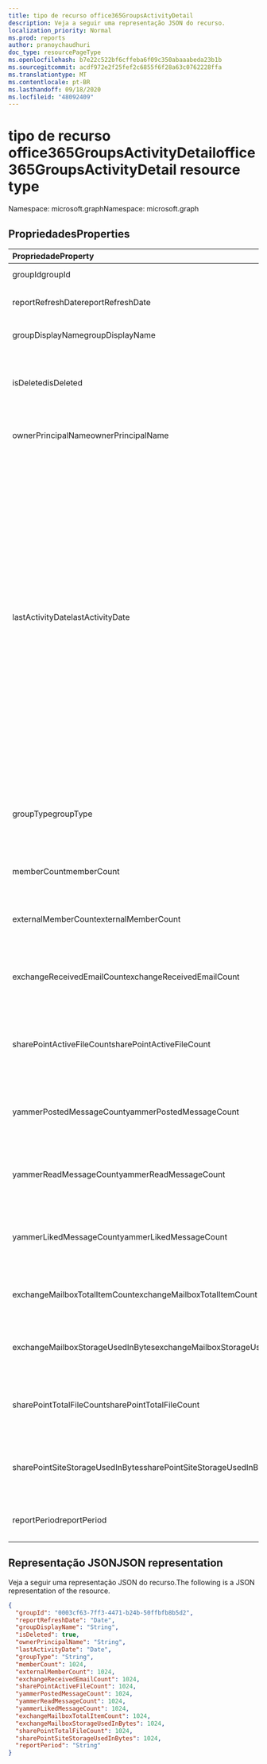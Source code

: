 ```yaml
---
title: tipo de recurso office365GroupsActivityDetail
description: Veja a seguir uma representação JSON do recurso.
localization_priority: Normal
ms.prod: reports
author: pranoychaudhuri
doc_type: resourcePageType
ms.openlocfilehash: b7e22c522bf6cffeba6f09c350abaaabeda23b1b
ms.sourcegitcommit: acdf972e2f25fef2c6855f6f28a63c0762228ffa
ms.translationtype: MT
ms.contentlocale: pt-BR
ms.lasthandoff: 09/18/2020
ms.locfileid: "48092409"
---
```

# <a name="office365groupsactivitydetail-resource-type"></a><span data-ttu-id="a1335-103">tipo de recurso office365GroupsActivityDetail</span><span class="sxs-lookup"><span data-stu-id="a1335-103">office365GroupsActivityDetail resource type</span></span>

<span data-ttu-id="a1335-104">Namespace: microsoft.graph</span><span class="sxs-lookup"><span data-stu-id="a1335-104">Namespace: microsoft.graph</span></span>

## <a name="properties"></a><span data-ttu-id="a1335-105">Propriedades</span><span class="sxs-lookup"><span data-stu-id="a1335-105">Properties</span></span>

| <span data-ttu-id="a1335-106">Propriedade</span><span class="sxs-lookup"><span data-stu-id="a1335-106">Property</span></span>                          | <span data-ttu-id="a1335-107">Tipo</span><span class="sxs-lookup"><span data-stu-id="a1335-107">Type</span></span>    | <span data-ttu-id="a1335-108">Descrição</span><span class="sxs-lookup"><span data-stu-id="a1335-108">Description</span></span>                              |
| :-------------------------------- | :------ | ---------------------------------------- |
| <span data-ttu-id="a1335-109">groupId</span><span class="sxs-lookup"><span data-stu-id="a1335-109">groupId</span></span>                           | <span data-ttu-id="a1335-110">Cadeia de caracteres</span><span class="sxs-lookup"><span data-stu-id="a1335-110">String</span></span>  | <span data-ttu-id="a1335-111">A ID do grupo.</span><span class="sxs-lookup"><span data-stu-id="a1335-111">The group id.</span></span>          |
| <span data-ttu-id="a1335-112">reportRefreshDate</span><span class="sxs-lookup"><span data-stu-id="a1335-112">reportRefreshDate</span></span>                 | <span data-ttu-id="a1335-113">Data</span><span class="sxs-lookup"><span data-stu-id="a1335-113">Date</span></span>    | <span data-ttu-id="a1335-114">A última data do conteúdo.</span><span class="sxs-lookup"><span data-stu-id="a1335-114">The latest date of the content.</span></span>          |
| <span data-ttu-id="a1335-115">groupDisplayName</span><span class="sxs-lookup"><span data-stu-id="a1335-115">groupDisplayName</span></span>                  | <span data-ttu-id="a1335-116">Cadeia de caracteres</span><span class="sxs-lookup"><span data-stu-id="a1335-116">String</span></span>  | <span data-ttu-id="a1335-117">O nome de exibição do grupo.</span><span class="sxs-lookup"><span data-stu-id="a1335-117">The display name of the group.</span></span>           |
| <span data-ttu-id="a1335-118">isDeleted</span><span class="sxs-lookup"><span data-stu-id="a1335-118">isDeleted</span></span>                         | <span data-ttu-id="a1335-119">Boolean</span><span class="sxs-lookup"><span data-stu-id="a1335-119">Boolean</span></span> | <span data-ttu-id="a1335-120">Se este usuário foi excluído ou excluído por software.</span><span class="sxs-lookup"><span data-stu-id="a1335-120">Whether this user has been deleted or soft deleted.</span></span> |
| <span data-ttu-id="a1335-121">ownerPrincipalName</span><span class="sxs-lookup"><span data-stu-id="a1335-121">ownerPrincipalName</span></span>                | <span data-ttu-id="a1335-122">Cadeia de caracteres</span><span class="sxs-lookup"><span data-stu-id="a1335-122">String</span></span>  | <span data-ttu-id="a1335-123">O nome principal do proprietário do grupo.</span><span class="sxs-lookup"><span data-stu-id="a1335-123">The group owner principal name.</span></span>          |
| <span data-ttu-id="a1335-124">lastActivityDate</span><span class="sxs-lookup"><span data-stu-id="a1335-124">lastActivityDate</span></span>                  | <span data-ttu-id="a1335-125">Data</span><span class="sxs-lookup"><span data-stu-id="a1335-125">Date</span></span>    | <span data-ttu-id="a1335-126">A data da última atividade dos seguintes cenários: caixa de correio de grupo recebidas emails; arquivos de usuário exibidos, editados, compartilhados ou sincronizados na biblioteca de documentos do SharePoint; páginas do SharePoint exibidas pelo usuário; mensagens postadas, lidas ou curtidas pelo usuário em grupos do Yammer.</span><span class="sxs-lookup"><span data-stu-id="a1335-126">The last activity date for the following scenarios:  group mailbox received email; user viewed, edited, shared, or synced files in SharePoint document library; user viewed SharePoint pages; user posted, read, or liked messages in Yammer groups.</span></span> |
| <span data-ttu-id="a1335-127">groupType</span><span class="sxs-lookup"><span data-stu-id="a1335-127">groupType</span></span>                         | <span data-ttu-id="a1335-128">Cadeia de caracteres</span><span class="sxs-lookup"><span data-stu-id="a1335-128">String</span></span>  | <span data-ttu-id="a1335-129">O tipo de grupo.</span><span class="sxs-lookup"><span data-stu-id="a1335-129">The group type.</span></span> <span data-ttu-id="a1335-130">Os valores possíveis são: **Public** ou **Private**.</span><span class="sxs-lookup"><span data-stu-id="a1335-130">Possible values are: **Public** or **Private**.</span></span> |
| <span data-ttu-id="a1335-131">memberCount</span><span class="sxs-lookup"><span data-stu-id="a1335-131">memberCount</span></span>                       | <span data-ttu-id="a1335-132">Int64</span><span class="sxs-lookup"><span data-stu-id="a1335-132">Int64</span></span>   | <span data-ttu-id="a1335-133">A contagem de membros do grupo.</span><span class="sxs-lookup"><span data-stu-id="a1335-133">The group member count.</span></span>                  |
| <span data-ttu-id="a1335-134">externalMemberCount</span><span class="sxs-lookup"><span data-stu-id="a1335-134">externalMemberCount</span></span>               | <span data-ttu-id="a1335-135">Int64</span><span class="sxs-lookup"><span data-stu-id="a1335-135">Int64</span></span>   | <span data-ttu-id="a1335-136">A contagem de membros externos de grupo.</span><span class="sxs-lookup"><span data-stu-id="a1335-136">The group external member count.</span></span>         |
| <span data-ttu-id="a1335-137">exchangeReceivedEmailCount</span><span class="sxs-lookup"><span data-stu-id="a1335-137">exchangeReceivedEmailCount</span></span>        | <span data-ttu-id="a1335-138">Int64</span><span class="sxs-lookup"><span data-stu-id="a1335-138">Int64</span></span>   | <span data-ttu-id="a1335-139">O número de emails que a caixa de correio de grupo recebeu.</span><span class="sxs-lookup"><span data-stu-id="a1335-139">The number of email that the group mailbox received.</span></span> |
| <span data-ttu-id="a1335-140">sharePointActiveFileCount</span><span class="sxs-lookup"><span data-stu-id="a1335-140">sharePointActiveFileCount</span></span>         | <span data-ttu-id="a1335-141">Int64</span><span class="sxs-lookup"><span data-stu-id="a1335-141">Int64</span></span>   | <span data-ttu-id="a1335-142">O número de arquivos ativos no site de grupo do SharePoint.</span><span class="sxs-lookup"><span data-stu-id="a1335-142">The number of active files in SharePoint Group site.</span></span> |
| <span data-ttu-id="a1335-143">yammerPostedMessageCount</span><span class="sxs-lookup"><span data-stu-id="a1335-143">yammerPostedMessageCount</span></span>          | <span data-ttu-id="a1335-144">Int64</span><span class="sxs-lookup"><span data-stu-id="a1335-144">Int64</span></span>   | <span data-ttu-id="a1335-145">O número de mensagens postadas nos grupos do Yammer.</span><span class="sxs-lookup"><span data-stu-id="a1335-145">The number of messages posted to Yammer groups.</span></span> |
| <span data-ttu-id="a1335-146">yammerReadMessageCount</span><span class="sxs-lookup"><span data-stu-id="a1335-146">yammerReadMessageCount</span></span>            | <span data-ttu-id="a1335-147">Int64</span><span class="sxs-lookup"><span data-stu-id="a1335-147">Int64</span></span>   | <span data-ttu-id="a1335-148">O número de mensagens lidas nos grupos do Yammer.</span><span class="sxs-lookup"><span data-stu-id="a1335-148">The number of messages read in Yammer groups.</span></span> |
| <span data-ttu-id="a1335-149">yammerLikedMessageCount</span><span class="sxs-lookup"><span data-stu-id="a1335-149">yammerLikedMessageCount</span></span>           | <span data-ttu-id="a1335-150">Int64</span><span class="sxs-lookup"><span data-stu-id="a1335-150">Int64</span></span>   | <span data-ttu-id="a1335-151">O número de mensagens curtidas em grupos do Yammer.</span><span class="sxs-lookup"><span data-stu-id="a1335-151">The number of messages liked in Yammer groups.</span></span> |
| <span data-ttu-id="a1335-152">exchangeMailboxTotalItemCount</span><span class="sxs-lookup"><span data-stu-id="a1335-152">exchangeMailboxTotalItemCount</span></span>     | <span data-ttu-id="a1335-153">Int64</span><span class="sxs-lookup"><span data-stu-id="a1335-153">Int64</span></span>   | <span data-ttu-id="a1335-154">O número de itens na caixa de correio do grupo.</span><span class="sxs-lookup"><span data-stu-id="a1335-154">The number of items in the group mailbox.</span></span> |
| <span data-ttu-id="a1335-155">exchangeMailboxStorageUsedInBytes</span><span class="sxs-lookup"><span data-stu-id="a1335-155">exchangeMailboxStorageUsedInBytes</span></span> | <span data-ttu-id="a1335-156">Int64</span><span class="sxs-lookup"><span data-stu-id="a1335-156">Int64</span></span>   | <span data-ttu-id="a1335-157">O armazenamento usado da caixa de correio do grupo.</span><span class="sxs-lookup"><span data-stu-id="a1335-157">The storage used of the group mailbox.</span></span>   |
| <span data-ttu-id="a1335-158">sharePointTotalFileCount</span><span class="sxs-lookup"><span data-stu-id="a1335-158">sharePointTotalFileCount</span></span>          | <span data-ttu-id="a1335-159">Int64</span><span class="sxs-lookup"><span data-stu-id="a1335-159">Int64</span></span>   | <span data-ttu-id="a1335-160">O número total de arquivos no site de grupo do SharePoint.</span><span class="sxs-lookup"><span data-stu-id="a1335-160">The total number of files in SharePoint Group site.</span></span> |
| <span data-ttu-id="a1335-161">sharePointSiteStorageUsedInBytes</span><span class="sxs-lookup"><span data-stu-id="a1335-161">sharePointSiteStorageUsedInBytes</span></span>  | <span data-ttu-id="a1335-162">Int64</span><span class="sxs-lookup"><span data-stu-id="a1335-162">Int64</span></span>   | <span data-ttu-id="a1335-163">O armazenamento usado pelo site de grupo do SharePoint.</span><span class="sxs-lookup"><span data-stu-id="a1335-163">The storage used by SharePoint Group site.</span></span> |
| <span data-ttu-id="a1335-164">reportPeriod</span><span class="sxs-lookup"><span data-stu-id="a1335-164">reportPeriod</span></span>                      | <span data-ttu-id="a1335-165">Cadeia de caracteres</span><span class="sxs-lookup"><span data-stu-id="a1335-165">String</span></span>  | <span data-ttu-id="a1335-166">O número de dias que o relatório cobre.</span><span class="sxs-lookup"><span data-stu-id="a1335-166">The number of days the report covers.</span></span>    |

## <a name="json-representation"></a><span data-ttu-id="a1335-167">Representação JSON</span><span class="sxs-lookup"><span data-stu-id="a1335-167">JSON representation</span></span>

<span data-ttu-id="a1335-168">Veja a seguir uma representação JSON do recurso.</span><span class="sxs-lookup"><span data-stu-id="a1335-168">The following is a JSON representation of the resource.</span></span>

<!-- {
  "blockType": "resource",
  "@odata.type": "microsoft.graph.office365GroupsActivityDetail"
} -->

```json
{
  "groupId": "0003cf63-7ff3-4471-b24b-50ffbfb8b5d2",
  "reportRefreshDate": "Date", 
  "groupDisplayName": "String", 
  "isDeleted": true, 
  "ownerPrincipalName": "String", 
  "lastActivityDate": "Date", 
  "groupType": "String", 
  "memberCount": 1024, 
  "externalMemberCount": 1024, 
  "exchangeReceivedEmailCount": 1024, 
  "sharePointActiveFileCount": 1024, 
  "yammerPostedMessageCount": 1024, 
  "yammerReadMessageCount": 1024, 
  "yammerLikedMessageCount": 1024, 
  "exchangeMailboxTotalItemCount": 1024, 
  "exchangeMailboxStorageUsedInBytes": 1024, 
  "sharePointTotalFileCount": 1024, 
  "sharePointSiteStorageUsedInBytes": 1024, 
  "reportPeriod": "String"
}
```


